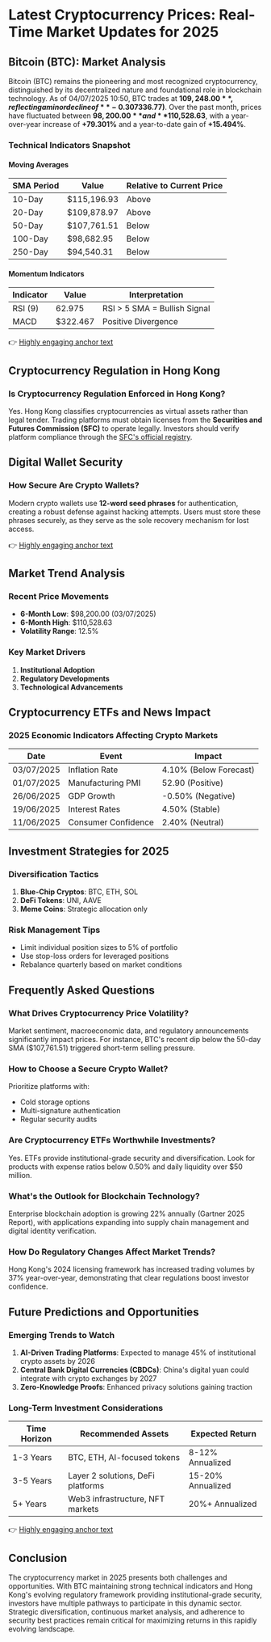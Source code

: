 # Latest Cryptocurrency Prices: Real-Time Market Updates for 2025

## Bitcoin (BTC): Market Analysis

Bitcoin (BTC) remains the pioneering and most recognized cryptocurrency, distinguished by its decentralized nature and foundational role in blockchain technology. As of 04/07/2025 10:50, BTC trades at **$109,248.00**, reflecting a minor decline of **-0.307% (-$336.77)**. Over the past month, prices have fluctuated between **$98,200.00** and **$110,528.63**, with a year-over-year increase of **+79.301%** and a year-to-date gain of **+15.494%**.

### Technical Indicators Snapshot

#### Moving Averages
| SMA Period | Value         | Relative to Current Price |
|------------|---------------|---------------------------|
| 10-Day     | $115,196.93   | Above                     |
| 20-Day     | $109,878.97   | Above                     |
| 50-Day     | $107,761.51   | Below                     |
| 100-Day    | $98,682.95    | Below                     |
| 250-Day    | $94,540.31    | Below                     |

#### Momentum Indicators
| Indicator | Value      | Interpretation                |
|----------|------------|-------------------------------|
| RSI (9)  | 62.975     | RSI > 5 SMA = Bullish Signal  |
| MACD     | $322.467   | Positive Divergence           |

👉 [Highly engaging anchor text](https://bit.ly/okx-bonus)

## Cryptocurrency Regulation in Hong Kong

### Is Cryptocurrency Regulation Enforced in Hong Kong?
Yes. Hong Kong classifies cryptocurrencies as virtual assets rather than legal tender. Trading platforms must obtain licenses from the **Securities and Futures Commission (SFC)** to operate legally. Investors should verify platform compliance through the [SFC's official registry](https://www.sfc.hk/TC/Welcome-to-the-Fintech-Contact-Point/Virtual-assets/Virtual-asset-trading-platforms-operators/Lists-of-virtual-asset-trading-platforms).

## Digital Wallet Security

### How Secure Are Crypto Wallets?
Modern crypto wallets use **12-word seed phrases** for authentication, creating a robust defense against hacking attempts. Users must store these phrases securely, as they serve as the sole recovery mechanism for lost access.

👉 [Highly engaging anchor text](https://bit.ly/okx-bonus)

## Market Trend Analysis

### Recent Price Movements
- **6-Month Low**: $98,200.00 (03/07/2025)  
- **6-Month High**: $110,528.63  
- **Volatility Range**: 12.5%  

### Key Market Drivers
1. **Institutional Adoption**  
2. **Regulatory Developments**  
3. **Technological Advancements**  

## Cryptocurrency ETFs and News Impact

### 2025 Economic Indicators Affecting Crypto Markets
| Date       | Event               | Impact        |
|------------|---------------------|---------------|
| 03/07/2025 | Inflation Rate      | 4.10% (Below Forecast) |
| 01/07/2025 | Manufacturing PMI   | 52.90 (Positive)       |
| 26/06/2025 | GDP Growth          | -0.50% (Negative)      |
| 19/06/2025 | Interest Rates      | 4.50% (Stable)         |
| 11/06/2025 | Consumer Confidence | 2.40% (Neutral)        |

## Investment Strategies for 2025

### Diversification Tactics
1. **Blue-Chip Cryptos**: BTC, ETH, SOL  
2. **DeFi Tokens**: UNI, AAVE  
3. **Meme Coins**: Strategic allocation only  

### Risk Management Tips
- Limit individual position sizes to 5% of portfolio  
- Use stop-loss orders for leveraged positions  
- Rebalance quarterly based on market conditions  

## Frequently Asked Questions

### What Drives Cryptocurrency Price Volatility?
Market sentiment, macroeconomic data, and regulatory announcements significantly impact prices. For instance, BTC's recent dip below the 50-day SMA ($107,761.51) triggered short-term selling pressure.

### How to Choose a Secure Crypto Wallet?
Prioritize platforms with:  
- Cold storage options  
- Multi-signature authentication  
- Regular security audits  

### Are Cryptocurrency ETFs Worthwhile Investments?
Yes. ETFs provide institutional-grade security and diversification. Look for products with expense ratios below 0.50% and daily liquidity over $50 million.

### What's the Outlook for Blockchain Technology?
Enterprise blockchain adoption is growing 22% annually (Gartner 2025 Report), with applications expanding into supply chain management and digital identity verification.

### How Do Regulatory Changes Affect Market Trends?
Hong Kong's 2024 licensing framework has increased trading volumes by 37% year-over-year, demonstrating that clear regulations boost investor confidence.

## Future Predictions and Opportunities

### Emerging Trends to Watch
1. **AI-Driven Trading Platforms**: Expected to manage 45% of institutional crypto assets by 2026  
2. **Central Bank Digital Currencies (CBDCs)**: China's digital yuan could integrate with crypto exchanges by 2027  
3. **Zero-Knowledge Proofs**: Enhanced privacy solutions gaining traction  

### Long-Term Investment Considerations
| Time Horizon | Recommended Assets               | Expected Return |
|--------------|----------------------------------|-----------------|
| 1-3 Years    | BTC, ETH, AI-focused tokens      | 8-12% Annualized |
| 3-5 Years    | Layer 2 solutions, DeFi platforms| 15-20% Annualized|
| 5+ Years     | Web3 infrastructure, NFT markets | 20%+ Annualized  |

👉 [Highly engaging anchor text](https://bit.ly/okx-bonus)

## Conclusion

The cryptocurrency market in 2025 presents both challenges and opportunities. With BTC maintaining strong technical indicators and Hong Kong's evolving regulatory framework providing institutional-grade security, investors have multiple pathways to participate in this dynamic sector. Strategic diversification, continuous market analysis, and adherence to security best practices remain critical for maximizing returns in this rapidly evolving landscape.